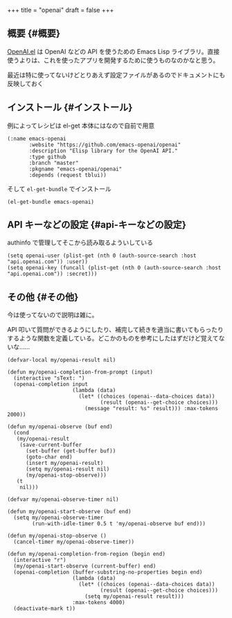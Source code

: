 +++
title = "openai"
draft = false
+++

## 概要 {#概要}

[OpenAI.el](https://github.com/emacs-openai/openai) は OpenAI などの API を使うための Emacs Lisp ライブラリ。直接使うよりは、これを使ったアプリを開発するために使うものなのかなと思う。

最近は特に使ってないけどとりあえず設定ファイルがあるのでドキュメントにも反映しておく


## インストール {#インストール}

例によってレシピは el-get 本体にはなので自前で用意

```emacs-lisp
(:name emacs-openai
       :website "https://github.com/emacs-openai/openai"
       :description "Elisp library for the OpenAI API."
       :type github
       :branch "master"
       :pkgname "emacs-openai/openai"
       :depends (request tblui))
```

そして `el-get-bundle` でインストール

```emacs-lisp
(el-get-bundle emacs-openai)
```


## API キーなどの設定 {#api-キーなどの設定}

authinfo で管理してそこから読み取るよういしている

```emacs-lisp
(setq openai-user (plist-get (nth 0 (auth-source-search :host "api.openai.com")) :user))
(setq openai-key (funcall (plist-get (nth 0 (auth-source-search :host "api.openai.com")) :secret)))
```


## その他 {#その他}

今は使ってないので説明は雑に。

API 叩いて質問ができるようにしたり、補完して続きを適当に書いてもらったりするような関数を定義している。どこかのものを参考にしたはずだけど覚えてないな……

```emacs-lisp
(defvar-local my/openai-result nil)

(defun my/openai-completion-from-prompt (input)
  (interactive "sText: ")
  (openai-completion input
                     (lambda (data)
                       (let* ((choices (openai--data-choices data))
                              (result (openai--get-choice choices)))
                         (message "result: %s" result))) :max-tokens 2000))

(defun my/openai-observe (buf end)
  (cond
   (my/openai-result
    (save-current-buffer
      (set-buffer (get-buffer buf))
      (goto-char end)
      (insert my/openai-result)
      (setq my/openai-result nil)
      (my/openai-stop-observe)))
   (t
    nil)))

(defvar my/openai-observe-timer nil)

(defun my/openai-start-observe (buf end)
  (setq my/openai-observe-timer
        (run-with-idle-timer 0.5 t 'my/openai-observe buf end)))

(defun my/openai-stop-observe ()
  (cancel-timer my/openai-observe-timer))

(defun my/openai-completion-from-region (begin end)
  (interactive "r")
  (my/openai-start-observe (current-buffer) end)
  (openai-completion (buffer-substring-no-properties begin end)
                     (lambda (data)
                       (let* ((choices (openai--data-choices data))
                              (result (openai--get-choice choices)))
                         (setq my/openai-result result)))
                     :max-tokens 4000)
  (deactivate-mark t))
```
